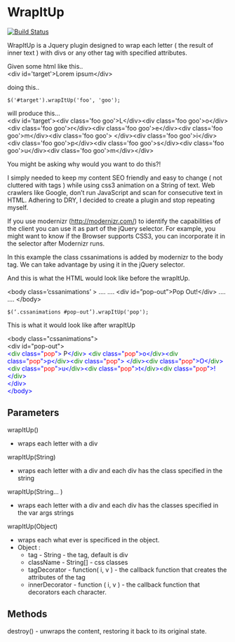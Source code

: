 WrapItUp
==================

[![Build Status](https://travis-ci.org/psenger/WrapItUp.png?branch=master)](https://travis-ci.org/psenger/WrapItUp)

WrapItUp is a Jquery plugin designed to wrap each letter ( the result of inner text ) with divs or any other tag with specified attributes.

Given some html like this..<br/>
&lt;div id='target'&gt;Lorem ipsum&lt;/div&gt;

doing this..<br/>
```
$('#target').wrapItUp('foo', 'goo');
```

will produce this...<br/>
&lt;div id='target'&gt;&lt;div class='foo goo'&gt;L&lt;/div&gt;&lt;div class='foo goo'&gt;o&lt;/div&gt;&lt;div class='foo goo'&gt;r&lt;/div&gt;&lt;div class='foo goo'&gt;e&lt;/div&gt;&lt;div class='foo goo'&gt;m&lt;/div&gt;&lt;div class='foo goo'&gt;&nbsp;&lt;/div&gt;&lt;div class='foo goo'&gt;i&lt;/div&gt;&lt;div class='foo goo'&gt;p&lt;/div&gt;&lt;div class='foo goo'&gt;s&lt;/div&gt;&lt;div class='foo goo'&gt;u&lt;/div&gt;&lt;div class='foo goo'&gt;m&lt;/div&gt;&lt;/div&gt;

You might be asking why would you want to do this?! 

I simply needed to keep my content SEO friendly and easy to change ( not cluttered with tags ) while using css3 animation on a String of text. Web crawlers like Google, don’t run JavaScript and scan for consecutive text in HTML. Adhering to DRY, I decided to create a plugin and stop repeating myself.

If you use modernizr (http://modernizr.com/) to identify the capabilities of the client you can use it as part of the jQuery selector.  For example, you might want to know if the Browser supports CSS3, you can incorporate it in the selector after Modernizr runs.

In this example the class cssanimations is added by modernizr to the body tag. We can take advantage by using it in the jQuery selector. 

And this is what the HTML would look like before the wrapItUp.


&lt;body class=’cssanimations’ &gt;
....
....
&lt;div id=”pop-out”&gt;Pop Out!&lt;/div&gt;
....
....
&lt;/body&gt;


```
$(‘.cssanimations #pop-out’).wrapItUp('pop');
```

This is what it would look like after wrapItUp

&lt;body class="cssanimations"&gt;<br/>
&lt;div id="pop-out"&gt;<br/>
<span style="color:blue">&lt;<span style="color:green">div</span> class="<span style="color:red">pop</span>"&gt;</span>
P<span style="color:blue">&lt;/<span><span style="color:green">div</span><span style="color:blue">&gt;</span>
<span style="color:blue">&lt;<span style="color:green">div</span> class="<span style="color:red">pop</span>"&gt;</span>o<span style="color:blue">&lt;/<span><span style="color:green">div</span><span style="color:blue">&gt;<span><span style="color:blue">&lt;<span style="color:green">div</span> class="<span style="color:red">pop</span>"&gt;</span>p<span style="color:blue">&lt;/<span><span style="color:green">div</span><span style="color:blue">&gt;<span><span style="color:blue">&lt;<span style="color:green">div</span> class="<span style="color:red">pop</span>"&gt;</span>&nbsp;<span style="color:blue">&lt;/<span><span style="color:green">div</span><span style="color:blue">&gt;<span><span style="color:blue">&lt;<span style="color:green">div</span> class="<span style="color:red">pop</span>"&gt;</span>O<span style="color:blue">&lt;/<span><span style="color:green">div</span><span style="color:blue">&gt;<span><span style="color:blue">&lt;<span style="color:green">div</span> class="<span style="color:red">pop</span>"&gt;</span>u<span style="color:blue">&lt;/<span><span style="color:green">div</span><span style="color:blue">&gt;<span><span style="color:blue">&lt;<span style="color:green">div</span> class="<span style="color:red">pop</span>"&gt;</span>t<span style="color:blue">&lt;/<span><span style="color:green">div</span><span style="color:blue">&gt;<span><span style="color:blue">&lt;<span style="color:green">div</span> class="<span style="color:red">pop</span>"&gt;</span>!<span style="color:blue">&lt;/<span><span style="color:green">div</span><span style="color:blue">&gt;<span>
<br/>
&lt;/div&gt;
<br/>
&lt;/body&gt;


## Parameters ##

wrapItUp()
  - wraps each letter with a div

wrapItUp(String)
  - wraps each letter with a div and each div has the class specified in the string

wrapItUp(String... )
  - wraps each letter with a div and each div has the classes specified in the var args strings

wrapItUp(Object)
  - wraps each what ever is specificed in the object.
  - Object :
    - tag - String - the tag, default is div
    - className - String[] - css classes
    - tagDecorator - function( i, v ) - the callback function that creates the attributes of the tag
    - innerDecorator - function ( i, v ) - the callback function that decorators each character.

  
## Methods ##

destroy()
	- unwraps the content, restoring it back to its original state.
